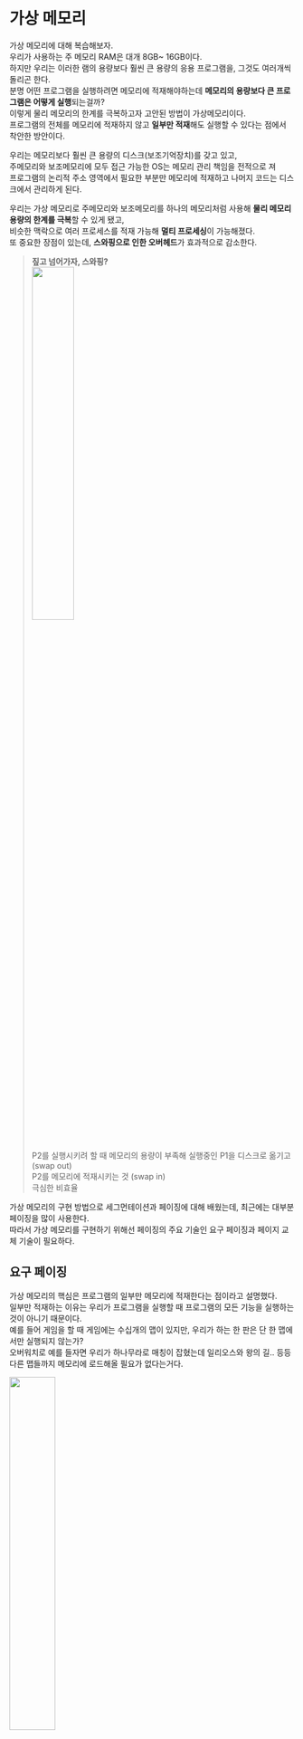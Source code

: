 # 가상 메모리 

가상 메모리에 대해 복습해보자. <br>
우리가 사용하는 주 메모리 RAM은 대개 8GB~ 16GB이다. <br>
하지만 우리는 이러한 램의 용량보다 훨씬 큰 용량의 응용 프로그램을, 그것도 여러개씩 돌리곤 한다. <br>
분명 어떤 프로그램을 실행하려면 메모리에 적재해야하는데 **메모리의 용량보다 큰 프로그램은 어떻게 실행**되는걸까? <br>
이렇게 물리 메모리의 한계를 극복하고자 고안된 방법이 가상메모리이다. <br>
프로그램의 전체를 메모리에 적재하지 않고 **일부만 적재**해도 실행할 수 있다는 점에서 착안한 방안이다. <br>

우리는 메모리보다 훨씬 큰 용량의 디스크(보조기억장치)를 갖고 있고, <br>
주메모리와 보조메모리에 모두 접근 가능한 OS는 메모리 관리 책임을 전적으로 져 <br>
프로그램의 논리적 주소 영역에서 필요한 부분만 메모리에 적재하고 나머지 코드는 디스크에서 관리하게 된다. <br>

우리는 가상 메모리로 주메모리와 보조메모리를 하나의 메모리처럼 사용해 **물리 메모리 용량의 한계를 극복**할 수 있게 됐고, <br>
비슷한 맥락으로 여러 프로세스를 적재 가능해 **멀티 프로세싱**이 가능해졌다. <br>
또 중요한 장점이 있는데, **스와핑으로 인한 오버헤드**가 효과적으로 감소한다. <br>

>**짚고 넘어가자, 스와핑?**<br>
><img src="https://github.com/dlrkdus/CS_STUDY/assets/99721126/645edf18-c279-4960-af77-d9f798eb73c7" width="40%"><br>
>P2를 실행시키려 할 때 메모리의 용량이 부족해 실행중인 P1을 디스크로 옮기고 (swap out) <br>
>P2를 메모리에 적재시키는 것 (swap in)<br>
>극심한 비효율<br>

가상 메모리의 구현 방법으로 세그먼테이션과 페이징에 대해 배웠는데, 최근에는 대부분 페이징을 많이 사용한다. <br>
따라서 가상 메모리를 구현하기 위해선 페이징의 주요 기술인 요구 페이징과 페이지 교체 기술이 필요하다. <br>

## 요구 페이징

가상 메모리의 핵심은 프로그램의 일부만 메모리에 적재한다는 점이라고 설명했다. <br>
일부만 적재하는 이유는 우리가 프로그램을 실행할 때 프로그램의 모든 기능을 실행하는 것이 아니기 때문이다. <br>
예를 들어 게임을 할 때 게임에는 수십개의 맵이 있지만, 우리가 하는 한 판은 단 한 맵에서만 실행되지 않는가? <br>
오버워치로 예를 들자면 우리가 하나무라로 매칭이 잡혔는데 일리오스와 왕의 길.. 등등 다른 맵들까지 메모리에 로드해올 필요가 없다는거다.<br>

<img src="https://github.com/dlrkdus/CS_STUDY/assets/99721126/26842044-71d1-43bc-b939-9279479f876c" width="40%"> <br>

이처럼 프로그램 실행에 있어 필요한 코드는 일부분이기 때문에 그때그때 필요한 코드를 메모리에 적재하면 <br>
메모리를 효율적으로 사용할 수 있다. 그리고 이 메모리는 [페이지로 분할](https://github.com/dlrkdus/CS_STUDY/blob/main/%EC%9A%B4%EC%98%81%EC%B2%B4%EC%A0%9C/%ED%8E%98%EC%9D%B4%EC%A7%95(Paging)/%EC%9D%B4%EA%B0%80%EC%97%B0.md)돼있기 때문에 <br>
필요한 페이지만 로드해오는 것을 요구 페이징이라 한다. <br>

![image](https://github.com/dlrkdus/CS_STUDY/assets/99721126/1ff3240e-bdde-444c-b745-791a439b4a3a)

그렇다면 로드된 페이지는 어떻게 구별될까? 여기서 이전 페이징 챕터에서 다뤘던 valid-invalid bit가 다시 등장한다. <br>

v = 유효하다, 메모리에 적재되어있다. <br>
i = 무효하다, 메모리에 적재되어있지 않다. <br>

필요한 메모리가 Invalid 해 디스크로부터 가져와야 하는 것을 **Page Fault**라고 한다. <br>
다음은 Page Fault가 발생할시 인터럽트 처리 과정이다. <br>

<img src="https://github.com/dlrkdus/CS_STUDY/assets/99721126/ea551002-c7d9-4f09-b915-184cdc3334e3" width="70%">

1) 페이지 요청시 페이지 테이블에서 valid bit 검사
2) 비트값이 i라면 page fault이므로 page fault trap 발생
3) SSD에서 요청 페이지 탐색
4) SSD에서 해당 페이지 찾아와 메모리의 빈 프레임에 적재
5) 페이지 테이블에서 해당 페이지 valid bit 수정
6) 재시작

> **free frame** <br>
> 페이징에서 다뤘던 단어다! <br>
> OS는 메모리의 빈 공간을 항상 알고 있어야 하고, 이를 관리하는 테이블을 frame table이라 불렀다. <br>

불변이 법칙은 SSD에 접근하는 횟수가 많아질수록 오버헤드 또한 증가한다는 것이다. <br>
그렇다면 Page Fault의 발생 빈도가 높아질수록 성능도 낮아질 수 밖에 없다. <br>
즉 성능 향상을 위해 **Page Fault Ratio를 최대한 낮춰야 한다**. <br>
그러기 위해선 자주 쓰이는 페이지와 자주 쓰이지 않는 페이지를 구별해 적절히 교체하는 것이 좋을 것이다. <br> 

## 페이지 교체 알고리즘 

Page Fault Ratio를 낮추기 위해, 더 근본적으로는 메모리의 용량 한계 때문에 페이지는 적절한 알고리즘을 통해 교체되어야 한다. <br>
이때 교체 대상이 되는 페이지를 **Victim Page**라고 한다. <br>
다음은 페이지가 교체되는 과정이다. <br>

<img src="https://github.com/dlrkdus/CS_STUDY/assets/99721126/89b8f441-0bfe-4c6e-946a-50445464189e" width="70%"> <br>

1) Victim Page는 Swap out 된다.
2) Page Table의 Victim Page의 valid bit를 v->i로 수정한다.
3) 적재할 페이지를 Swap in 한다.
4) Page Table의 적재한 페이지의 valid bit를 i->v로 수정한다.

>**Modify Bit**
>페이지의 각 엔트리(PTE)에는 valid bit를 포함한 여러 종류의 비트가 달려있다. <br>
>Modify Bit는 페이지가 수정되지 않았다면 SSD에 동일 페이지가 저장돼있으므로 <br>
>Swap out이 필요없다는 점에서 착안에 수정 여부를 표시하는 비트이다. <br>

페이지가 어떻게 교체되는지 알았으니, 본격적으로 페이지 교체 알고리즘을 알아보자. <br>

### Firt-In-First-Out(FIFO) 알고리즘
### Optimal 알고리즘
### Last-Recently-Used(LRU) 알고리즘
### Last-Frequently-Used(LFU) 알고리즘
### Most-Frequently-Used(MFU) 알고리즘 






#### 출처
https://charles098.tistory.com/114
https://charles098.tistory.com/115










